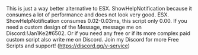 This is just a way better alternative to ESX. ShowHelpNotification because it consumes a lot of performance and does not look very good. ESX. ShowHelpNotification consumes 0.02-0.03ms, this script only 0.00. If you need a custom design of the Message, message me on Discord:!Jan1Ke2#6502. Or if you need any free or if its more complex paid custom script also write me on Discord.
Join my Discord for more Free Scripts and support! (https://discord.gg/v-service)
